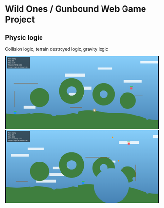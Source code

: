# Wild Ones / Gunbound Web Game Project

## Physic logic

Collision logic, terrain destroyed logic, gravity logic

<img src= https://github.com/budiswijaya/Game-Project/blob/main/Snipaste_2025-09-08_19-23-09.png>
<img src= https://github.com/budiswijaya/Game-Project/blob/main/Snipaste_2025-09-08_19-23-30.png>
